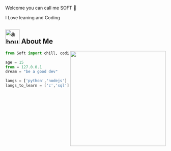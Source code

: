 Welcome you can call me SOFT 👋

I Love leaning and Coding

## <img width="45" alt="about" src="https://raw.github.com/elizarov/elizarov/master/about.png"> About Me

<img align="right" width="300" src="https://media1.giphy.com/media/cXyZz0QUrWEak/giphy.gif?cid=790b761103096f7d8fce4a01e7065771c13853c18a9257ba&rid=giphy.gif&ct=s" />

```python
from Soft import chill, coding, hacking

age = 15
from = 127.0.0.1
dream = "be a good dev"

langs = ['python','nodejs']
langs_to_learn = ['c','sql']

```


